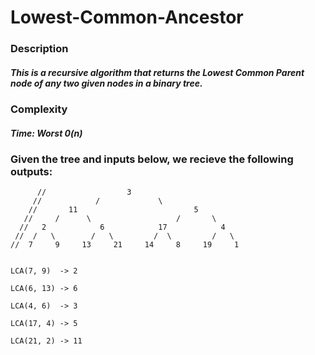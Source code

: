 # Lowest-Common-Ancestor

### Description

##### This is a recursive algorithm that returns the Lowest Common Parent node of any two given nodes in a binary tree.

### Complexity

##### Time: Worst _0(n)_ 

### Given the tree and inputs below, we recieve the following outputs: 

```
      //                  3
     //            /             \
    //       11                          5
   //     /      \                   /       \
  //   2            6            17            4
 //  /   \        /   \         /  \         /   \
//  7     9     13     21     14     8     19     1 


LCA(7, 9)  -> 2

LCA(6, 13) -> 6

LCA(4, 6)  -> 3

LCA(17, 4) -> 5

LCA(21, 2) -> 11
```	




